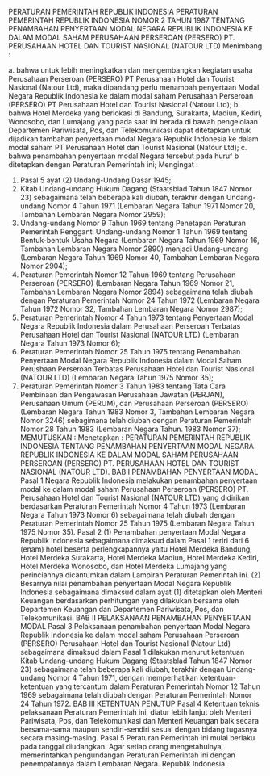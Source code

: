  PERATURAN PEMERINTAH REPUBLIK INDONESIA PERATURAN PEMERINTAH REPUBLIK INDONESIA NOMOR 2 TAHUN 1987 TENTANG PENAMBAHAN PENYERTAAN MODAL NEGARA REPUBLIK INDONESIA KE DALAM MODAL SAHAM PERUSAHAAN PERSEROAN (PERSERO) PT. PERUSAHAAN HOTEL DAN TOURIST NASIONAL (NATOUR LTD)
Menimbang :

a. bahwa untuk lebih meningkatkan dan mengembangkan kegiatan usaha Perusahaan Perseroan (PERSERO) PT Perusahaan Hotel dan Tourist Nasional (Natour Ltd), maka dipandang perlu menambah penyertaan Modal Negara Republik Indonesia ke dalam modal saham Perusahaan Perseroan (PERSERO) PT Perusahaan Hotel dan Tourist Nasional (Natour Ltd);
b. bahwa Hotel Merdeka yang berlokasi di Bandung, Surakarta, Madiun, Kediri, Wonosobo, dan Lumajang yang pada saat ini berada di bawah pengelolaan Departemen Pariwisata, Pos, dan Telekomunikasi dapat ditetapkan untuk dijadikan tambahan penyertaan modal Negara Republik Indonesia ke dalam modal saham PT Perusahaan Hotel dan Tourist Nasional (Natour Ltd);
c. bahwa penambahan penyertaan modal Negara tersebut pada huruf b ditetapkan dengan Peraturan Pemerintah ini;
Mengingat :

1. Pasal 5 ayat (2) Undang-Undang Dasar 1945;
2. Kitab Undang-undang Hukum Dagang (Staatsblad Tahun 1847 Nomor 23) sebagaimana telah beberapa kali diubah, terakhir dengan Undang-undang Nomor 4 Tahun 1971 (Lembaran Negara Tahun 1971 Nomor 20, Tambahan Lembaran Negara Nomor 2959);
3. Undang-undang Nomor 9 Tahun 1969 tentang Penetapan Peraturan Pemerintah Pengganti Undang-undang Nomor 1 Tahun 1969 tentang Bentuk-bentuk Usaha Negara (Lembaran Negara Tahun 1969 Nomor 16, Tambahan Lembaran Negara Nomor 2890) menjadi Undang-undang (Lembaran Negara Tahun 1969 Nomor 40, Tambahan Lembaran Negara Nomor 2904);
4. Peraturan Pemerintah Nomor 12 Tahun 1969 tentang Perusahaan Perseroan (PERSERO) (Lembaran Negara Tahun 1969 Nomor 21, Tambahan Lembaran Negara Nomor 2894) sebagaimana telah diubah dengan Peraturan Pemerintah Nomor 24 Tahun 1972 (Lembaran Negara Tahun 1972 Nomor 32, Tambahan Lembaran Negara Nomor 2987);
5. Peraturan Pemerintah Nomor 4 Tahun 1973 tentang Penyertaan Modal Negara Republik Indonesia dalam Perusahaan Perseroan Terbatas Perusahaan Hotel dan Tourist Nasional (NATOUR LTD) (Lembaran Negara Tahun 1973 Nomor 6);
6. Peraturan Pemerintah Nomor 25 Tahun 1975 tentang Penambahan Penyertaan Modal Negara Republik Indonesia dalam Modal Saham Perushaan Perseroan Terbatas Perusahaan Hotel dan Tourist Nasional (NATOUR LTD) (Lembaran Negara Tahun 1975 Nomor 35);
7. Peraturan Pemerintah Nomor 3 Tahun 1983 tentang Tata Cara Pembinaan dan Pengawasan Perusahaan Jawatan (PERJAN), Perusahaan Umum (PERUM), dan Perusahaan Perseroan (PERSERO) (Lembaran Negara Tahun 1983 Nomor 3, Tambahan Lembaran Negara Nomor 3246) sebagimana telah diubah dengan Peraturan Pemerintah Nomor 28 Tahun 1983 (Lembaran Negara Tahun. 1983 Nomor 37);
MEMUTUSKAN :
 Menetapkan : PERATURAN PEMERINTAH REPUBLIK INDONESIA TENTANG PENAMBAHAN PENYERTAAN MODAL NEGARA REPUBLIK INDONESIA KE DALAM MODAL SAHAM PERUSAHAAN PERSEROAN (PERSERO) PT. PERUSAHAAN HOTEL DAN TOURIST NASIONAL (NATOUR LTD).
BAB I PENAMBAHAN PENYERTAAN MODAL
Pasal 1
Negara Republik Indonesia melakukan penambahan penyertaan modal ke dalam modal saham Perusahaan Perseroan (PERSERO) PT. Perusahaan Hotel dan Tourist Nasional (NATOUR LTD) yang didirikan berdasarkan Peraturan Pemerintah Nomor 4 Tahun 1973 (Lembaran Negara Tahun 1973 Nomor 6) sebagaimana telah diubah dengan Peraturan Pemerintah Nomor 25 Tahun 1975 (Lembaran Negara Tahun 1975 Nomor 35).
Pasal 2
(1) Penambahan penyertaan Modal Negara Republik Indonesia sebagaimana dimaksud dalam Pasal 1 teriri dari 6 (enam) hotel beserta perlengkapannya yaitu Hotel Merdeka Bandung, Hotel Merdeka Surakarta, Hotel Merdeka Madiun, Hotel Merdeka Kediri, Hotel Merdeka Wonosobo, dan Hotel Merdeka Lumajang yang perinciannya dicantumkan dalam Lampiran Peraturan Pemerintah ini.
(2) Besarnya nilai penambahan penyertaan Modal Negara Republik Indonesia sebagaimana dimaksud dalam ayat (1) ditetapkan oleh Menteri Keuangan berdasarkan perhitungan yang dilakukan bersama oleh Departemen Keuangan dan Departemen Pariwisata, Pos, dan Telekomunikasi.
BAB II PELAKSANAAN PENAMBAHAN PENYERTAAN MODAL
Pasal 3
Pelaksanaan penambahan penyertaan Modal Negara Republik Indonesia ke dalam modal saham Perusahaan Perseroan (PERSERO) Perusahaan Hotel dan Tourist Nasional (Natour Ltd) sebagaimana dimaksud dalam Pasal 1 dilakukan menurut ketentuan Kitab Undang-undang Hukum Dagang (Staatsblad Tahun 1847 Nomor 23) sebagaimana telah beberapa kali diubah, terakhir dengan Undang-undang Nomor 4 Tahun 1971, dengan memperhatikan ketentuan- ketentuan yang tercantum dalam Peraturan Pemerintah Nomor 12 Tahun 1969 sebagaimana telah diubah dengan Peraturan Pemerintah Nomor 24 Tahun 1972.
BAB III KETENTUAN PENUTUP
Pasal 4
Ketentuan teknis pelaksanaan Peraturan Pemerintah ini, diatur lebih lanjut oleh Menteri Pariwisata, Pos, dan Telekomunikasi dan Menteri Keuangan baik secara bersama-sama maupun sendiri-sendiri sesuai dengan bidang tugasnya secara masing-masing.
Pasal 5
Peraturan Pemerintah ini mulai berlaku pada tanggal diudangkan.
Agar setiap orang mengetahuinya, memerintahkan pengundangan Peraturan Pemerintah ini dengan penempatannya dalam Lembaran Negara. Republik Indonesia.